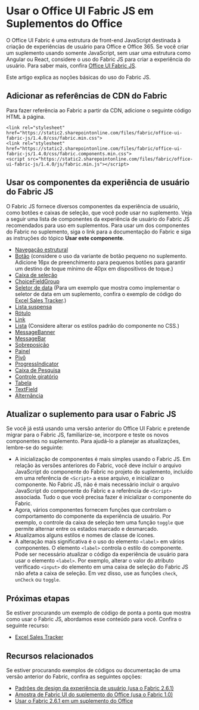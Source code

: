 
# <a name="use-office-ui-fabric-js-in-office-add-ins"></a>Usar o Office UI Fabric JS em Suplementos do Office

O Office UI Fabric é uma estrutura de front-end JavaScript destinada à criação de experiências de usuário para Office e Office 365. Se você criar um suplemento usando somente JavaScript, sem usar uma estrutura como Angular ou React, considere o uso do Fabric JS para criar a experiência do usuário. Para saber mais, confira [Office UI Fabric JS](https://dev.office.com/fabric-js).

Este artigo explica as noções básicas do uso do Fabric JS.  

## <a name="add-the-fabric-cdn-references"></a>Adicionar as referências de CDN do Fabric
Para fazer referência ao Fabric a partir da CDN, adicione o seguinte código HTML à página.

    <link rel="stylesheet" href="https://static2.sharepointonline.com/files/fabric/office-ui-fabric-js/1.4.0/css/fabric.min.css">
    <link rel="stylesheet" href="https://static2.sharepointonline.com/files/fabric/office-ui-fabric-js/1.4.0/css/fabric.components.min.css">
    <script src="https://static2.sharepointonline.com/files/fabric/office-ui-fabric-js/1.4.0/js/fabric.min.js"></script>

## <a name="use-fabric-js-ux-components"></a>Usar os componentes da experiência de usuário do Fabric JS

O Fabric JS fornece diversos componentes da experiência de usuário, como botões e caixas de seleção, que você pode usar no suplemento. Veja a seguir uma lista de componentes da experiência de usuário do Fabric JS recomendados para uso em suplementos. Para usar um dos componentes do Fabric no suplemento, siga o link para a documentação do Fabric e siga as instruções do tópico **Usar este componente**. 

- [Navegação estrutural](https://dev.office.com/fabric-js/Components/Breadcrumb/Breadcrumb.html)
- [Botão](https://dev.office.com/fabric-js/Components/Button/Button.html) (considere o uso da variante de botão pequeno no suplemento. Adicione 16px de preenchimento para pequenos botões para garantir um destino de toque mínimo de 40px em dispositivos de toque.)
- [Caixa de seleção](https://dev.office.com/fabric-js/Components/CheckBox/CheckBox.html)
- [ChoiceFieldGroup](https://dev.office.com/fabric-js/Components/ChoiceFieldGroup/ChoiceFieldGroup.html)
- [Seletor de data](https://dev.office.com/fabric-js/Components/DatePicker/DatePicker.html) (Para um exemplo que mostra como implementar o seletor de data em um suplemento, confira o exemplo de código do [Excel Sales Tracker](https://github.com/OfficeDev/Excel-Add-in-JavaScript-SalesTracker).)
- [Lista suspensa](https://dev.office.com/fabric-js/Components/Dropdown/Dropdown.html)
- [Rótulo](https://dev.office.com/fabric-js/Components/Label/Label.html)
- [Link](https://dev.office.com/fabric-js/Components/Link/Link.html)
- [Lista](https://dev.office.com/fabric-js/Components/List/List.html) (Considere alterar os estilos padrão do componente no CSS.)
- [MessageBanner](https://dev.office.com/fabric-js/Components/MessageBanner/MessageBanner.html)
- [MessageBar](https://dev.office.com/fabric-js/Components/MessageBar/MessageBar.html)
- [Sobreposição](https://dev.office.com/fabric-js/Components/Overlay/Overlay.html)
- [Painel](https://dev.office.com/fabric-js/Components/Panel/Panel.html)
- [Pivô](https://dev.office.com/fabric-js/Components/Pivot/Pivot.html)
- [ProgressIndicator](https://dev.office.com/fabric-js/Components/ProgressIndicator/ProgressIndicator.html)
- [Caixa de Pesquisa](https://dev.office.com/fabric-js/Components/SearchBox/SearchBox.html)
- [Controle giratório](https://dev.office.com/fabric-js/Components/Spinner/Spinner.html)
- [Tabela](https://dev.office.com/fabric-js/Components/Table/Table.html)
- [TextField](https://dev.office.com/fabric-js/Components/TextField/TextField.html)
- [Alternância](https://dev.office.com/fabric-js/Components/Toggle/Toggle.html)
   
## <a name="updating-your-add-in-to-use-fabric-js"></a>Atualizar o suplemento para usar o Fabric JS
Se você já está usando uma versão anterior do Office UI Fabric e pretende migrar para o Fabric JS, familiarize-se, incorpore e teste os novos componentes no suplemento. Para ajudá-lo a planejar as atualizações, lembre-se do seguinte:

- A inicialização de componentes é mais simples usando o Fabric JS. Em relação às versões anteriores do Fabric, você deve incluir o arquivo JavaScript do componente do Fabric no projeto do suplemento, incluído em uma referência de `<Script>` a esse arquivo, e inicializar o componente. No Fabric JS, não é mais necessário incluir o arquivo JavaScript do componente do Fabric e a referência de `<Script>` associada. Tudo o que você precisa fazer é inicializar o componente do Fabric.   
- Agora, vários componentes fornecem funções que controlam o comportamento do componente da experiência de usuário. Por exemplo, o controle da caixa de seleção tem uma função `toggle` que permite alternar entre os estados marcado e desmarcado. 
- Atualizamos alguns estilos e nomes de classe de ícones.
- A alteração mais significativa é o uso do elemento `<label>` em vários componentes. O elemento `<label>` controla o estilo do componente. Pode ser necessário atualizar o código da experiência de usuário para usar o elemento `<label>`. Por exemplo, alterar o valor do atributo verificado `<input>` do elemento em uma caixa de seleção do Fabric JS não afeta a caixa de seleção. Em vez disso, use as funções `check`, `unCheck` ou `toggle`.   

## <a name="next-steps"></a>Próximas etapas
Se estiver procurando um exemplo de código de ponta a ponta que mostra como usar o Fabric JS, abordamos esse conteúdo para você. Confira o seguinte recurso:

- [Excel Sales Tracker](https://github.com/OfficeDev/Excel-Add-in-JavaScript-SalesTracker) 

## <a name="related-resources"></a>Recursos relacionados
Se estiver procurando exemplos de códigos ou documentação de uma versão anterior do Fabric, confira as seguintes opções:

- [Padrões de design da experiência de usuário (usa o Fabric 2.6.1)](https://github.com/OfficeDev/Office-Add-in-UX-Design-Patterns-Code) 
- [Amostra de Fabric UI do suplemento do Office (usa o Fabric 1.0)](https://github.com/OfficeDev/Office-Add-in-Fabric-UI-Sample) 
- [Usar o Fabric 2.6.1 em um suplemento do Office](https://dev.office.com/docs/add-ins/design/ui-elements/using-office-ui-fabric)
 

